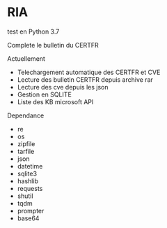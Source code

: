 # RIA
test en Python 3.7

Complete le bulletin du CERTFR

Actuellement
- Telechargement automatique des CERTFR et CVE
- Lecture des bulletin CERTFR depuis archive rar
- Lecture des cve depuis les json
- Gestion en SQLITE
- Liste des KB microsoft API

Dependance
- re
- os 
- zipfile
- tarfile
- json
- datetime
- sqlite3
- hashlib
- requests
- shutil
- tqdm 
- prompter 
- base64
